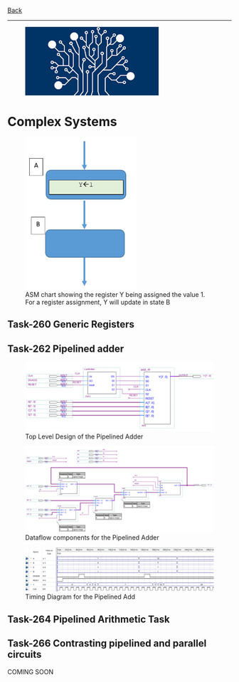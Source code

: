 [Back](../README.md)

---

<figure>
<img src="../img/hdl.png" width="300px">
</figure>




# Complex Systems

<figure>
<img src="../img/asm-reg-assign.png" width=250>
<figcaption>ASM chart showing the register Y being assigned the value 1. For a register assignment, Y will update in state B</figcaption>
</figure>

## Task-260 Generic Registers


## Task-262 Pipelined adder

<figure>
<img src="../img/circuit/controller-datapath-adder.png">
<figcaption>Top Level Design of the Pipelined Adder</figcaption>
</figure>

<figure>
<img src="../img/circuit/pipelined-adder-dataflow.png">
<figcaption>Dataflow components for the Pipelined Adder</figcaption>
</figure>

<figure>
<img src="../img/piplined_adder_timing.png">
<figcaption>Timing Diagram for the Pipelined Add</figcaption>
</figure>

## Task-264 Pipelined Arithmetic Task

## Task-266 Contrasting pipelined and parallel circuits




COMING SOON